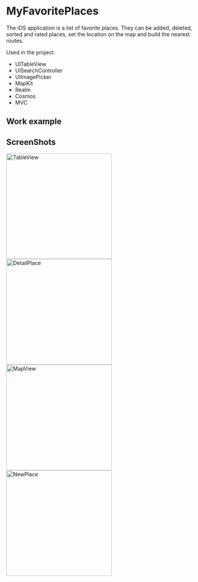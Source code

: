 # MyFavoritePlaces

The iOS application is a list of favorite places.
They can be added, deleted, sorted and rated places, set the location on the map and build the nearest routes.

Used in the project:
- UITableView
- UISearchController
- UIImagePicker
- MapKit
- Realm
- Cosmos
- MVC

## Work example


## ScreenShots
<img width="280" alt="TableView" src="https://user-images.githubusercontent.com/46518479/115108331-8c14d700-9f78-11eb-8dd8-6c2bebf9102e.png">  <img width="280" alt="DetailPlace" src="https://user-images.githubusercontent.com/46518479/115108335-96cf6c00-9f78-11eb-983c-61d6c345a3fd.png"> 
<img width="280" alt="MapView" src="https://user-images.githubusercontent.com/46518479/115108358-b1a1e080-9f78-11eb-879e-2a3f028efc6f.png"> <img width="280" alt="NewPlace" src="https://user-images.githubusercontent.com/46518479/115108384-db5b0780-9f78-11eb-8b61-8557c66c31cc.png">
